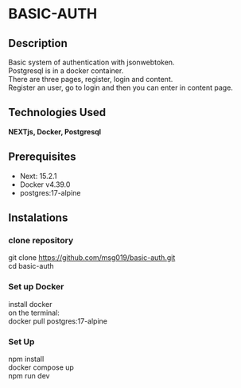 # BASIC-AUTH

## Description
Basic system of authentication with jsonwebtoken.  
Postgresql is in a docker container.  
There are three pages, register, login and content.  
Register an user, go to login and then you can enter in content page.  


## Technologies Used
**NEXTjs, Docker, Postgresql**


## Prerequisites 
- Next: 15.2.1
- Docker v4.39.0
- postgres:17-alpine

## Instalations

### clone repository
git clone https://github.com/msg019/basic-auth.git   
cd basic-auth 

### Set up Docker
install docker  
on the terminal:  
docker pull postgres:17-alpine  

### Set Up 
npm install  
docker compose up  
npm run dev  


